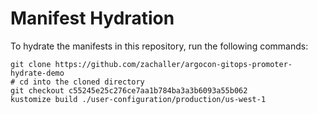 # Manifest Hydration

To hydrate the manifests in this repository, run the following commands:

```shell
git clone https://github.com/zachaller/argocon-gitops-promoter-hydrate-demo
# cd into the cloned directory
git checkout c55245e25c276ce7aa1b784ba3a3b6093a55b062
kustomize build ./user-configuration/production/us-west-1
```
